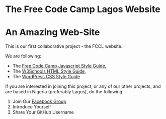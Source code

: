 # The Free Code Camp Lagos Website
# An Amazing Web-Site 
This is our first collaborative project - the FCCL website.

We are following:

* The [Free Code Camp Javascript Style Guide](https://github.com/freecodecamp/freecodecamp/wiki/free-code-camp-javascript-style-guide),
* The [W3Schools HTML Style Guide](http://www.w3schools.com/html/html5_syntax.asp),
* The [WordPress CSS Style Guide](https://make.wordpress.org/core/handbook/best-practices/coding-standards/css/)

If you are interested in joining this project, or any of our other projects,
and are based in Nigeria (preferably Lagos), do the following:

1. Join Our [Facebook Group](https://www.facebook.com/groups/free.code.camp.lagos/)
2. Introduce Yourself
3. Share Your GitHub Username
